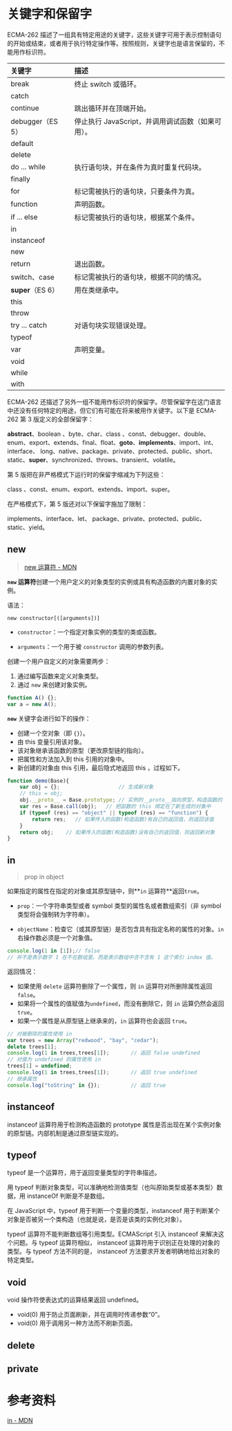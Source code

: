 

# 关键字和保留字

ECMA-262 描述了一组具有特定用途的关键字，这些关键字可用于表示控制语句的开始或结束，或者用于执行特定操作等。按照规则，关键字也是语言保留的，不能用作标识符。

| 关键字            | 描述                                              |
| :---------------- | :------------------------------------------------ |
| break             | 终止 switch 或循环。                              |
| catch             |                                                   |
| continue          | 跳出循环并在顶端开始。                            |
| debugger（ES 5）  | 停止执行 JavaScript，并调用调试函数（如果可用）。 |
| default           |                                                   |
| delete            |                                                   |
| do ... while      | 执行语句块，并在条件为真时重复代码块。            |
| finally           |                                                   |
| for               | 标记需被执行的语句块，只要条件为真。              |
| function          | 声明函数。                                        |
| if ... else       | 标记需被执行的语句块，根据某个条件。              |
| in                |                                                   |
| instanceof        |                                                   |
| new               |                                                   |
| return            | 退出函数。                                        |
| switch、case      | 标记需被执行的语句块，根据不同的情况。            |
| **super**（ES 6） | 用在类继承中。                                    |
| this              |                                                   |
| throw             |                                                   |
| try ... catch     | 对语句块实现错误处理。                            |
| typeof            |                                                   |
| var               | 声明变量。                                        |
| void              |                                                   |
| while             |                                                   |
| with              |                                                   |





ECMA-262 还描述了另外一组不能用作标识符的保留字。尽管保留字在这门语言中还没有任何特定的用途，但它们有可能在将来被用作关键字。以下是 ECMA-262 第 3 版定义的全部保留字：

**abstract**、boolean 、byte、char、class 、const、debugger、double、enum、export、extends、final、float、**goto**、**implements**、import、int、interface、 long、native、package、private、protected、public、short、 static、**super**、synchronized、throws、transient、volatile。	 

第 5 版把在非严格模式下运行时的保留字缩减为下列这些：

class 、const、enum、export、extends、import、super。

在严格模式下，第 5 版还对以下保留字施加了限制：

implements、interface、let、 package、private、protected、public、static、yield。



## new



> [new 运算符 - MDN](https://developer.mozilla.org/zh-CN/docs/Web/JavaScript/Reference/Operators/new)

**`new` 运算符**创建一个用户定义的对象类型的实例或具有构造函数的内置对象的实例。

语法：

```
new constructor[([arguments])]
```

- `constructor`：一个指定对象实例的类型的类或函数。

- `arguments`：一个用于被 `constructor` 调用的参数列表。

创建一个用户自定义的对象需要两步：

1. 通过编写函数来定义对象类型。
2. 通过 `new` 来创建对象实例。

```js
function A() {};
var a = new A();
```



**`new`** 关键字会进行如下的操作：

- 创建一个空对象（即 `{}`）。
- 由 this 变量引用该对象。
- 该对象继承该函数的原型（更改原型链的指向）。
- 把属性和方法加入到 this 引用的对象中。
- 新创建的对象由 this 引用，最后隐式地返回 this ，过程如下。

```js
function demo(Base){
    var obj = {};					// 生成新对象
    // this = obj;
    obj.__proto__ = Base.prototype;	// 实例的__proto__指向原型，构造函数的 prototype 也指向原型（链接到原型）
    var res = Base.call(obj);	// 把函数的 this 绑定在了新生成的对象中
    if (typeof (res) == "object" || typeof (res) == "function") {
        return res;	  // 如果传入的函数(构造函数)有自己的返回值，则返回该值
    }
    return obj;	   // 如果传入的函数(构造函数)没有自己的返回值，则返回新对象
}
```





## in

> prop in object

如果指定的属性在指定的对象或其原型链中，则**`in` 运算符**返回`true`。

- `prop`：一个字符串类型或者 symbol 类型的属性名或者数组索引（非 symbol 类型将会强制转为字符串）。

- `objectName`：检查它（或其原型链）是否包含具有指定名称的属性的对象。`in` 右操作数必须是一个对象值。

```js
console.log(1 in [1]);// false
// 并不是表示数字 1 在不在数组里。而是表示数组中含不含有 1 这个索引 index 值。
```

返回情况：

- 如果使用 `delete` 运算符删除了一个属性，则 `in` 运算符对所删除属性返回 `false`。
- 如果将一个属性的值赋值为`undefined`，而没有删除它，则 `in` 运算仍然会返回`true`。
- 如果一个属性是从原型链上继承来的，`in` 运算符也会返回 `true`。

```js
// 对被删除的属性使用 in
var trees = new Array("redwood", "bay", "cedar");
delete trees[1];
console.log(1 in trees,trees[1]); 		// 返回 false undefined
// 对值为 undefined 的属性使用 in
trees[1] = undefined;
console.log(1 in trees,trees[1]); 		// 返回 true undefined
// 继承属性
console.log("toString" in {}); 			// 返回 true
```





## instanceof

instanceof 运算符用于检测构造函数的 prototype 属性是否出现在某个实例对象的原型链。内部机制是通过原型链实现的。





## typeof



typeof 是一个运算符，用于返回变量类型的字符串描述。



用 typeof 判断对象类型，可以准确地检测值类型（也叫原始类型或基本类型）数据，用 instanceOf 判断是不是数组。





在 JavaScript 中，typeof 用于判断一个变量的类型，instanceof 用于判断某个对象是否被另一个类构造（也就是说，是否是该类的实例化对象）。

typeof 运算符不能判断数组等引用类型。ECMAScript 引入 instanceof 来解决这个问题。与 typeof 运算符相似， instanceof 运算符用于识别正在处理的对象的类型。与 typeof 方法不同的是， instanceof 方法要求开发者明确地给出对象的特定类型。





## void



 void 操作符使表达式的运算结果返回 undefined。

- void(0) 用于防止页面刷新，并在调用时传递参数“0”。
- void(0) 用于调用另一种方法而不刷新页面。





## delete





## private



# 参考资料

[in - MDN](https://developer.mozilla.org/zh-CN/docs/Web/JavaScript/Reference/Operators/in)

